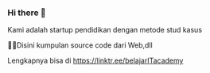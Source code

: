 ### Hi there 👋

Kami adalah startup pendidikan dengan metode stud kasus

👨‍💻Disini kumpulan source code dari Web,dll

Lengkapnya bisa di 
https://linktr.ee/belajarITacademy

<!--
**BelajarITAcademy/BelajarITAcademy** is a ✨ _special_ ✨ repository because its `README.md` (this file) appears on your GitHub profile.

Here are some ideas to get you started:

- 🔭 I’m currently working on Belajar IT Academy
- 🌱 I’m currently learning Flutter,Kotlin,etc
- 👯 I’m looking to collaborate on Belajar IT Academy
- 🤔 I’m looking for help with ...
- 💬 Ask me about ...
- 📫 How to reach me: ...
- 😄 Pronouns: ...
- ⚡ Fun fact: ...
-->

